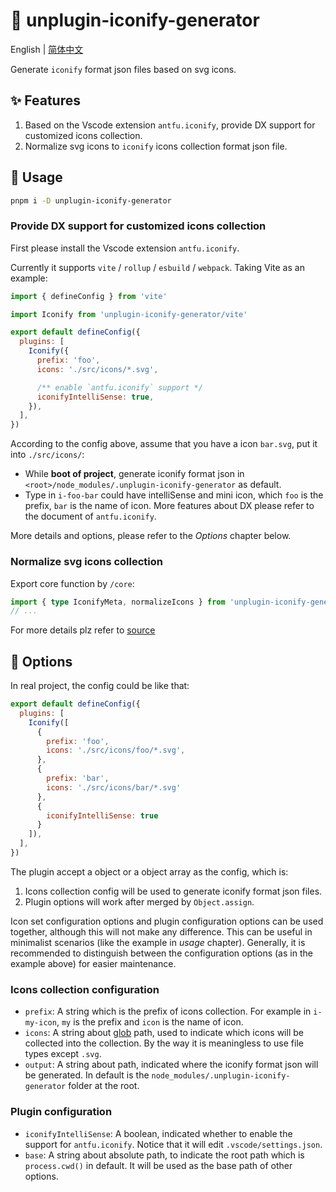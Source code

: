 # :tada: unplugin-iconify-generator

English | [简体中文](./README-zh.md)

Generate `iconify` format json files based on svg icons.

## :sparkles: Features

1. Based on the Vscode extension `antfu.iconify`, provide DX support for customized icons collection.
2. Normalize svg icons to `iconify` icons collection format json file.

## :memo: Usage

```sh
pnpm i -D unplugin-iconify-generator
```

### Provide DX support for customized icons collection

First please install the Vscode extension `antfu.iconify`.

Currently it supports `vite` / `rollup` / `esbuild` / `webpack`. Taking Vite as an example:

```js
import { defineConfig } from 'vite'

import Iconify from 'unplugin-iconify-generator/vite'

export default defineConfig({
  plugins: [
    Iconify({
      prefix: 'foo',
      icons: './src/icons/*.svg',

      /** enable `antfu.iconify` support */
      iconifyIntelliSense: true,
    }),
  ],
})
```

According to the config above, assume that you have a icon `bar.svg`, put it into `./src/icons/`:

- While **boot of project**, generate iconify format json in `<root>/node_modules/.unplugin-iconify-generator` as default.
- Type in `i-foo-bar` could have intelliSense and mini icon, which `foo` is the prefix, `bar` is the name of icon. More features about DX please refer to the document of `antfu.iconify`.

More details and options, please refer to the *Options* chapter below.

### Normalize svg icons collection

Export core function by `/core`:

```ts
import { type IconifyMeta, normalizeIcons } from 'unplugin-iconify-generator/core'
// ...
```

For more details plz refer to [source](/src/core)

## :wrench: Options

In real project, the config could be like that:

```js
export default defineConfig({
  plugins: [
    Iconify([
      {
        prefix: 'foo',
        icons: './src/icons/foo/*.svg',
      },
      {
        prefix: 'bar',
        icons: './src/icons/bar/*.svg'
      },
      {
        iconifyIntelliSense: true
      }
    ]),
  ],
})
```

The plugin accept a object or a object array as the config, which is:

1. Icons collection config will be used to generate iconify format json files.
2. Plugin options will work after merged by `Object.assign`.

Icon set configuration options and plugin configuration options can be used together, although this will not make any difference. This can be useful in minimalist scenarios (like the example in *usage* chapter). Generally, it is recommended to distinguish between the configuration options (as in the example above) for easier maintenance.

### Icons collection configuration

- `prefix`: A string which is the prefix of icons collection. For example in `i-my-icon`, `my` is the prefix and `icon` is the name of icon.
- `icons`: A string about [glob](https://github.com/mrmlnc/fast-glob) path, used to indicate which icons will be collected into the collection. By the way it is meaningless to use file types except `.svg`.
- `output`: A string about path, indicated where the iconify format json will be generated. In default is the `node_modules/.unplugin-iconify-generator` folder at the root.

### Plugin configuration

- `iconifyIntelliSense`: A boolean, indicated whether to enable the support for `antfu.iconify`. Notice that it will edit `.vscode/settings.json`.
- `base`: A string about absolute path, to indicate the root path which is `process.cwd()` in default. It will be used as the base path of other options.
